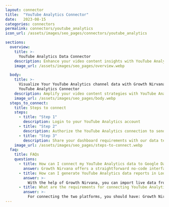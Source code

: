 ```yaml
---
layout: connector
title:  "YouTube Analytics Connector"
date:   2023-08-15
categories: connectors
permalink: connectors/youtube_analytics
icon_url: /assets/images/seo_pages/connectors/youtube_analytics

sections:
  overview:
    title: >-
      YouTube Analytics Data Connector
    description: Enhance your video content insights with YouTube Analytics integration. Seamlessly merge video performance data from YouTube Analytics with Looker Studio's analytical capabilities, unlocking insights that shape content strategies, audience engagement, and operational excellence.
    image_url: /assets/images/seo_pages/overview.webp

  body:
    title: >-
      Visualize Your YouTube Analytics channel data with Growth Nirvana's
      YouTube Analytics Connector
    description: Amplify your video content strategies with YouTube Analytics insights integrated into Looker Studio.
    image_url: /assets/images/seo_pages/body.webp
  steps_to_connect:
    title: Steps to connect
    steps:
      - title: "Step 1"
        description: Login to your YouTube Analytics account
      - title: "Step 2"
        description: Authorize the YouTube Analytics connection to send data to Growth Nirvana
      - title: "Step 3"
        description: Share your dashboard requirements with our data team. We will build the report for you.
    image_url: /assets/images/seo_pages/steps-to-connect.webp
  faq:
    title: FAQs
    questions:
      - title: How can I connect my YouTube Analytics data to Google Data Studio/Looker Studio?
        answer: Growth Nirvana offers a straightforward no-code interface to connect to YouTube Analytics data sources.
      - title: How can I generate YouTube Analytics data reports in Looker Studio?
        answer: >-
          With the help of Growth Nirvana, you can import live data from YouTube Analytics into Looker Studio. These data can be viewed in charts, tables, and dashboards to generate branded reports that can be shared instantly.
      - title: What are the requirements for connecting YouTube Analytics and Looker Studio?
        answer: >-
          For connecting the two platforms, you should have: Growth Nirvana Account and YouTube Analytics Ads Account
---
```

